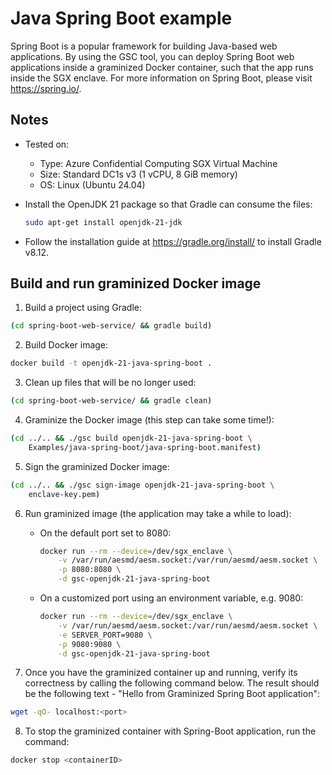 # Java Spring Boot example

Spring Boot is a popular framework for building Java-based web applications. By using the GSC tool,
you can deploy Spring Boot web applications inside a graminized Docker container, such that the app
runs inside the SGX enclave. For more information on Spring Boot, please visit https://spring.io/.

## Notes

* Tested on:
  - Type: Azure Confidential Computing SGX Virtual Machine
  - Size: Standard DC1s v3 (1 vCPU, 8 GiB memory)
  - OS: Linux (Ubuntu 24.04)

* Install the OpenJDK 21 package so that Gradle can consume the files:

    ```bash
    sudo apt-get install openjdk-21-jdk
    ```

* Follow the installation guide at https://gradle.org/install/ to install Gradle v8.12.

## Build and run graminized Docker image

1. Build a project using Gradle:

```bash
(cd spring-boot-web-service/ && gradle build)
```

2. Build Docker image:

```bash
docker build -t openjdk-21-java-spring-boot .
```

3. Clean up files that will be no longer used:

```bash
(cd spring-boot-web-service/ && gradle clean)
```

4. Graminize the Docker image (this step can take some time!):

```bash
(cd ../.. && ./gsc build openjdk-21-java-spring-boot \
    Examples/java-spring-boot/java-spring-boot.manifest)
```

5. Sign the graminized Docker image:

```bash
(cd ../.. && ./gsc sign-image openjdk-21-java-spring-boot \
    enclave-key.pem)
```

6. Run graminized image (the application may take a while to load):

      * On the default port set to 8080:

        ```bash
        docker run --rm --device=/dev/sgx_enclave \
            -v /var/run/aesmd/aesm.socket:/var/run/aesmd/aesm.socket \
            -p 8080:8080 \
            -d gsc-openjdk-21-java-spring-boot
        ```

      * On a customized port using an environment variable, e.g. 9080:

        ```bash
        docker run --rm --device=/dev/sgx_enclave \
            -v /var/run/aesmd/aesm.socket:/var/run/aesmd/aesm.socket \
            -e SERVER_PORT=9080 \
            -p 9080:9080 \
            -d gsc-openjdk-21-java-spring-boot
        ```


7. Once you have the graminized container up and running, verify its correctness by calling the
   following command below. The result should be the following text - "Hello from Graminized Spring
   Boot application":

```bash
wget -qO- localhost:<port>
```

8. To stop the graminized container with Spring-Boot application, run the command:

```bash
docker stop <containerID>
```
